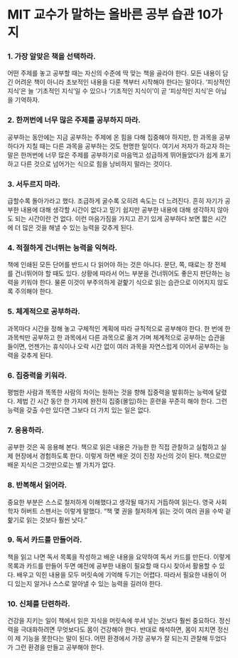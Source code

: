 # MIT 교수가 말하는 올바른 공부 습관 10가지



### 1. 가장 알맞은 책을 선택하라.

어떤 주제를 놓고 공부할 때는 자신의 수준에 딱 맞는 책을 골라야 한다. 모든 내용이 담긴
어려운 책이 아니라 초보적인 내용을 다룬 책부터 시작해야 한다는 말이다. ‘피상적인 지식’은
늘 ‘기초적인 지식’일 수 있으나 ‘기초적인 지식이’이 곧 ‘피상적인 지식’은 아님을 기억하자.



### 2. 한꺼번에 너무 많은 주제를 공부하지 마라.

공부하는 동안에는 지금 공부하는 주제에 온 힘을 다해 집중해야 하지만, 한 과목을 공부하다가
지칠 때는 다른 과목을 공부하는 것도 현명한 일이다. 여기서 저자가 하고자 하는 말은 한꺼번에
너무 많은 주제를 공부하기로 마음먹고 성급하게 뛰어들었다가 쉽게 포기하고 다른 것으로
넘어가는 식으로 힘을 낭비하지 말라는 것이다.



### 3. 서두르지 마라.

급할수록 돌아가라고 했다. 조급하게 굴수록 오히려 속도는 더 느려진다. 흔히 자기가 공부한
내용에 대해 생각할 시간이 없다고 믿기 쉽지만 공부한 내용에 대해 생각하지 않아도 되는
시간이란 건 없다. 이런 마음가짐을 가지고 끈기 있게 공부하다 보면 짧은 시간에 더 많은 것을
해낼 수 있는 능력을 갖추게 된다.



### 4. 적절하게 건너뛰는 능력을 익혀라.

책에 인쇄된 모든 단어를 반드시 다 읽어야 하는 것은 아니다. 문단, 쪽, 때로는 장 전체를
건너뛰어야 할 때도 있다. 상황에 따라서 어느 부분을 건너뛰어도 좋은지 판단하는 능력을
키워야 한다. 물론 이것이 부주의하게 겉핥기 식으로 읽는 습관으로 이어지지 않도록
주의해야 한다.



### 5. 체계적으로 공부하라.

과목마다 시간을 정해 놓고 구체적인 계획에 따라 규칙적으로 공부해야 한다. 한 번에
한 과목씩만 공부하고 한 과목에서 다른 과목으로 옮겨 가며 체계적으로 공부하는
습관을 들이면, 언젠가는 휴식이나 오락 시간 없이 여러 과목을 자연스럽게 이어서
공부하는 능력을 갖추게 된다.



### 6. 집중력을 키워라.

평범한 사람과 똑똑한 사람의 차이는 원하는 것을 향해 집중력을 발휘하는 능력에 달렸다.
제법 긴 시간 동안 한 가지에 완전히 집중(몰입)하는 훈련을 꾸준히 해야 한다.
그런 능력을 갖출 수만 있다면 그보다 더 가치 있는 일은 없다.



### 7. 응용하라.

공부한 것은 꼭 응용해 본다. 책으로 읽은 내용은 가능한 한 직접 관찰하고 실험하고
실제 현장에서 경험하도록 한다. 이렇게 하면 배운 것이 진정 자신의 것이 된다.
책으로만 배운 지식은 그것만으로는 별 가치가 없다.



### 8. 반복해서 읽어라.

중요한 부분은 스스로 철저하게 이해했다고 생각될 때가지 거듭하여 읽는다.
영국 사회학자 허버트 스펜서는 이렇게 말했다. “책 몇 권을 철저하게 읽는 것이
여러 권을 수박 겉핥기로 읽는 것보다 훨씬 낫다.”



### 9. 독서 카드를 만들어라.

책을 읽고 나면 독서 목록을 작성하고 배운 내용을 요약하여 독서 카드를 만든다.
이렇게 목록과 카드를 만들어 두면 예전에 공부한 내용이 필요할 때 다시 찾아서
활용할 수 있다. 배우고 익힌 내용을 모두 머릿속에 기억해 두기는 어렵다.
따라서 필요한 내용이 어디 있는지 알거나 스스로 알아낼 수 있는 능력을
길러야 한다.



### 10. 신체를 단련하라.

건강을 지키는 일이 책에서 읽은 지식을 머릿속에 쑤셔 넣는 것보다 훨씬 중요하다.
정신력을 극대화하려면 무엇보다도 몸이 건강해야 한다. 반대로 해석하면, 몸이 지치면
정신이 제 기능을 못한다는 말이 된다. 어떤 환경에서 가장 공부가 잘 되는지 관찰해
두었다가 그런 환경을 만들고 공부해야 한다.